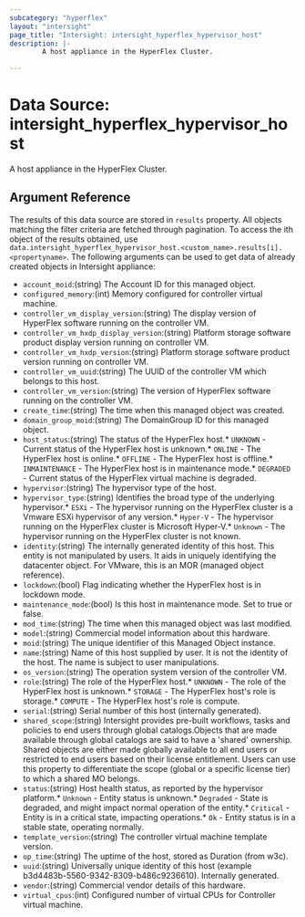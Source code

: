```yaml
---
subcategory: "hyperflex"
layout: "intersight"
page_title: "Intersight: intersight_hyperflex_hypervisor_host"
description: |-
        A host appliance in the HyperFlex Cluster.

---
```


# Data Source: intersight_hyperflex_hypervisor_host
A host appliance in the HyperFlex Cluster.
## Argument Reference
The results of this data source are stored in `results` property.
All objects matching the filter criteria are fetched through pagination.
To access the ith object of the results obtained, use `data.intersight_hyperflex_hypervisor_host.<custom_name>.results[i].<propertyname>`.
The following arguments can be used to get data of already created objects in Intersight appliance:
* `account_moid`:(string) The Account ID for this managed object. 
* `configured_memory`:(int) Memory configured for controller virtual machine. 
* `controller_vm_display_version`:(string) The display version of HyperFlex software running on the controller VM. 
* `controller_vm_hxdp_display_version`:(string) Platform storage software product display version running on controller VM. 
* `controller_vm_hxdp_version`:(string) Platform storage software product version running on controller VM. 
* `controller_vm_uuid`:(string) The UUID of the controller VM which belongs to this host. 
* `controller_vm_version`:(string) The version of HyperFlex software running on the controller VM. 
* `create_time`:(string) The time when this managed object was created. 
* `domain_group_moid`:(string) The DomainGroup ID for this managed object. 
* `host_status`:(string) The status of the HyperFlex host.* `UNKNOWN` - Current status of the HyperFlex host is unknown.* `ONLINE` - The HyperFlex host is online.* `OFFLINE` - The HyperFlex host is offline.* `INMAINTENANCE` - The HyperFlex host is in maintenance mode.* `DEGRADED` - Current status of the HyperFlex virtual machine is degraded. 
* `hypervisor`:(string) The hypervisor type of the host. 
* `hypervisor_type`:(string) Identifies the broad type of the underlying hypervisor.* `ESXi` - The hypervisor running on the HyperFlex cluster is a Vmware ESXi hypervisor of any version.* `Hyper-V` - The hypervisor running on the HyperFlex cluster is Microsoft Hyper-V.* `Unknown` - The hypervisor running on the HyperFlex cluster is not known. 
* `identity`:(string) The internally generated identity of this host. This entity is not manipulated by users. It aids in uniquely identifying the datacenter object. For VMware, this is an MOR (managed object reference). 
* `lockdown`:(bool) Flag indicating whether the HyperFlex host is in lockdown mode. 
* `maintenance_mode`:(bool) Is this host in maintenance mode. Set to true or false. 
* `mod_time`:(string) The time when this managed object was last modified. 
* `model`:(string) Commercial model information about this hardware. 
* `moid`:(string) The unique identifier of this Managed Object instance. 
* `name`:(string) Name of this host supplied by user. It is not the identity of the host. The name is subject to user manipulations. 
* `os_version`:(string) The operation system version of the controller VM. 
* `role`:(string) The role of the HyperFlex host.* `UNKNOWN` - The role of the HyperFlex host is unknown.* `STORAGE` - The HyperFlex host's role is storage.* `COMPUTE` - The HyperFlex host's role is compute. 
* `serial`:(string) Serial number of this host (internally generated). 
* `shared_scope`:(string) Intersight provides pre-built workflows, tasks and policies to end users through global catalogs.Objects that are made available through global catalogs are said to have a 'shared' ownership. Shared objects are either made globally available to all end users or restricted to end users based on their license entitlement. Users can use this property to differentiate the scope (global or a specific license tier) to which a shared MO belongs. 
* `status`:(string) Host health status, as reported by the hypervisor platform.* `Unknown` - Entity status is unknown.* `Degraded` - State is degraded, and might impact normal operation of the entity.* `Critical` - Entity is in a critical state, impacting operations.* `Ok` - Entity status is in a stable state, operating normally. 
* `template_version`:(string) The controller virtual machine template version. 
* `up_time`:(string) The uptime of the host, stored as Duration (from w3c). 
* `uuid`:(string) Universally unique identity of this host (example b3d4483b-5560-9342-8309-b486c9236610). Internally generated. 
* `vendor`:(string) Commercial vendor details of this hardware. 
* `virtual_cpus`:(int) Configured number of virtual CPUs for Controller virtual machine. 
 
